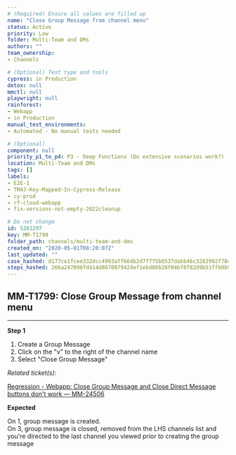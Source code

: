 ```yaml
---
# (Required) Ensure all values are filled up
name: "Close Group Message from channel menu"
status: Active
priority: Low
folder: Multi-Team and DMs
authors: ""
team_ownership: 
- Channels

# (Optional) Test type and tools
cypress: in Production
detox: null
mmctl: null
playwright: null
rainforest: 
- Webapp
- in Production
manual_test_environments: 
- Automated - No manual tests needed

# (Optional)
component: null
priority_p1_to_p4: P3 - Deep Functions (Do extensive scenarios work?)
location: Multi-Team and DMs
tags: []
labels: 
- E2E-1
- TM4J-Key-Mapped-In-Cypress-Release
- cy-prod
- rf-cloud-webapp
- fix-versions-not-empty-2022cleanup

# Do not change
id: 5261297
key: MM-T1799
folder_path: channels/multi-team-and-dms
created_on: "2020-05-01T08:20:07Z"
last_updated: ""
case_hashed: d177ce1fcee332dcc4993a7f664b2d7f775b8537dabb46c3282992f78416adaad6414ca24ae52ff5f9b04f62930f8316
steps_hashed: 266a247096fd414d8670879424ef1ebd86b28f04bf6f82d9b51ffb0b9f9bd7e6259b32e30519c4f3aae5d9ac338f2ee7
---
```


## MM-T1799: Close Group Message from channel menu

---

**Step 1**

1. Create a Group Message
2. Click on the "v" to the right of the channel name
3. Select "Close Group Message"

_Related ticket(s):_

[Regression - Webapp: Close Group Message and Close Direct Message buttons don't work — MM-24506](https://mattermost.atlassian.net/browse/MM-24506)

**Expected**

On 1, group message is created.\
On 3, group message is closed, removed from the LHS channels list and you're directed to the last channel you viewed prior to creating the group message
